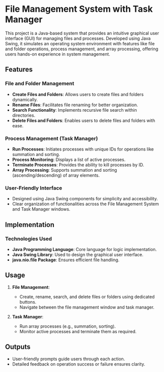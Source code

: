 # File Management System with Task Manager

This project is a Java-based system that provides an intuitive graphical user interface (GUI) for managing files and processes. Developed using Java Swing, it simulates an operating system environment with features like file and folder operations, process management, and array processing, offering users hands-on experience in system management.

## Features

### File and Folder Management
- **Create Files and Folders**: Allows users to create files and folders dynamically.
- **Rename Files**: Facilitates file renaming for better organization.
- **Search Functionality**: Implements recursive file search within directories.
- **Delete Files and Folders**: Enables users to delete files and folders with ease.

### Process Management (Task Manager)
- **Run Processes**: Initiates processes with unique IDs for operations like summation and sorting.
- **Process Monitoring**: Displays a list of active processes.
- **Terminate Processes**: Provides the ability to kill processes by ID.
- **Array Processing**: Supports summation and sorting (ascending/descending) of array elements.

### User-Friendly Interface
- Designed using Java Swing components for simplicity and accessibility.
- Clear organization of functionalities across the File Management System and Task Manager windows.

## Implementation

### Technologies Used
- **Java Programming Language**: Core language for logic implementation.
- **Java Swing Library**: Used to design the graphical user interface.
- **java.nio.file Package**: Ensures efficient file handling.

## Usage

1. **File Management**:
   - Create, rename, search, and delete files or folders using dedicated buttons.
   - Navigate between the file management window and task manager.

2. **Task Manager**:
   - Run array processes (e.g., summation, sorting).
   - Monitor active processes and terminate them as required.

## Outputs
- User-friendly prompts guide users through each action.
- Detailed feedback on operation success or failure ensures clarity.
